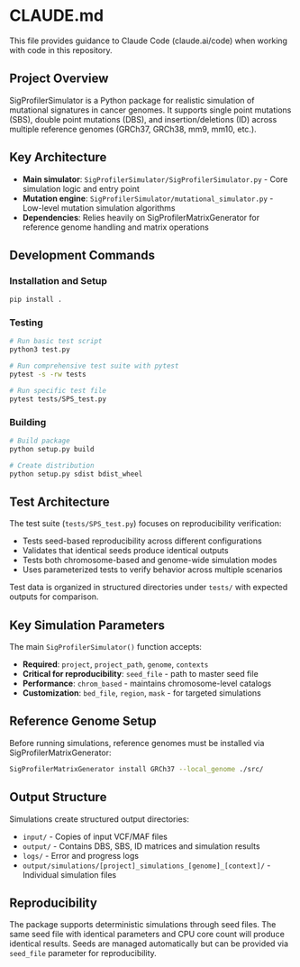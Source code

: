 # CLAUDE.md

This file provides guidance to Claude Code (claude.ai/code) when working with code in this repository.

## Project Overview

SigProfilerSimulator is a Python package for realistic simulation of mutational signatures in cancer genomes. It supports single point mutations (SBS), double point mutations (DBS), and insertion/deletions (ID) across multiple reference genomes (GRCh37, GRCh38, mm9, mm10, etc.).

## Key Architecture

- **Main simulator**: `SigProfilerSimulator/SigProfilerSimulator.py` - Core simulation logic and entry point
- **Mutation engine**: `SigProfilerSimulator/mutational_simulator.py` - Low-level mutation simulation algorithms  
- **Dependencies**: Relies heavily on SigProfilerMatrixGenerator for reference genome handling and matrix operations

## Development Commands

### Installation and Setup
```bash
pip install .
```

### Testing
```bash
# Run basic test script
python3 test.py

# Run comprehensive test suite with pytest
pytest -s -rw tests

# Run specific test file
pytest tests/SPS_test.py
```

### Building
```bash
# Build package
python setup.py build

# Create distribution
python setup.py sdist bdist_wheel
```

## Test Architecture

The test suite (`tests/SPS_test.py`) focuses on reproducibility verification:
- Tests seed-based reproducibility across different configurations
- Validates that identical seeds produce identical outputs
- Tests both chromosome-based and genome-wide simulation modes
- Uses parameterized tests to verify behavior across multiple scenarios

Test data is organized in structured directories under `tests/` with expected outputs for comparison.

## Key Simulation Parameters

The main `SigProfilerSimulator()` function accepts:
- **Required**: `project`, `project_path`, `genome`, `contexts`
- **Critical for reproducibility**: `seed_file` - path to master seed file
- **Performance**: `chrom_based` - maintains chromosome-level catalogs
- **Customization**: `bed_file`, `region`, `mask` - for targeted simulations

## Reference Genome Setup

Before running simulations, reference genomes must be installed via SigProfilerMatrixGenerator:
```bash
SigProfilerMatrixGenerator install GRCh37 --local_genome ./src/
```

## Output Structure

Simulations create structured output directories:
- `input/` - Copies of input VCF/MAF files
- `output/` - Contains DBS, SBS, ID matrices and simulation results
- `logs/` - Error and progress logs
- `output/simulations/[project]_simulations_[genome]_[context]/` - Individual simulation files

## Reproducibility

The package supports deterministic simulations through seed files. The same seed file with identical parameters and CPU core count will produce identical results. Seeds are managed automatically but can be provided via `seed_file` parameter for reproducibility.